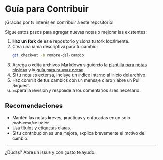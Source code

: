 # Guía para Contribuir

¡Gracias por tu interés en contribuir a este repositorio!

Sigue estos pasos para agregar nuevas notas o mejorar las existentes:

1. **Haz un fork** de este repositorio y clona tu fork localmente.
2. Crea una rama descriptiva para tu cambio:
   ```bash
   git checkout -b nombre-del-cambio
   ```
3. Agrega o edita archivos Markdown siguiendo la [plantilla para notas rápidas](README.md#plantilla-para-notas-rápidas) y la [guía para nuevas notas](README.md#guía-para-nuevas-notas-y-contribución).
4. Si tu nota es extensa, incluye un índice interno al inicio del archivo.
5. Haz commit de tus cambios con un mensaje claro y abre un Pull Request.
6. Espera la revisión y responde a los comentarios si es necesario.

## Recomendaciones

- Mantén las notas breves, prácticas y enfocadas en un solo problema/solución.
- Usa títulos y etiquetas claras.
- Si tu contribución es una mejora, explica brevemente el motivo del cambio.

---

¿Dudas? Abre un issue y con gusto te ayudo.
